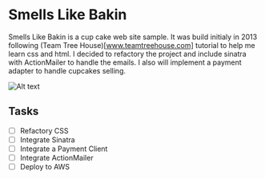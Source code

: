 # Smells Like Bakin
Smells Like Bakin is a cup cake web site sample. It was build initialy in 2013
following (Team Tree House)[www.teamtreehouse.com] tutorial to help me learn 
css and html. I decided to refactory the project and include sinatra with 
ActionMailer to handle the emails. I also will implement a payment adapter to 
handle cupcakes selling.

![Alt text](/img/main_site.jpg?raw=true "Title")

## Tasks
-[ ] Refactory CSS
-[ ] Integrate Sinatra
-[ ] Integrate a Payment Client
-[ ] Integrate ActionMailer
-[ ] Deploy to AWS

